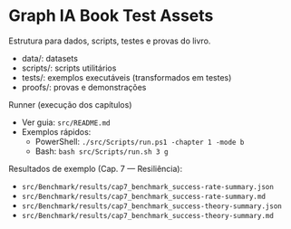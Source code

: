 ﻿# Graph IA Book  Test Assets

Estrutura para dados, scripts, testes e provas do livro.

- data/: datasets
- scripts/: scripts utilitários
- tests/: exemplos executáveis (transformados em testes)
- proofs/: provas e demonstrações

Runner (execução dos capítulos)

- Ver guia: `src/README.md`
- Exemplos rápidos:
  - PowerShell: `./src/Scripts/run.ps1 -chapter 1 -mode b`
  - Bash: `bash src/Scripts/run.sh 3 g`
  
Resultados de exemplo (Cap. 7 — Resiliência):

- `src/Benchmark/results/cap7_benchmark_success-rate-summary.json`
- `src/Benchmark/results/cap7_benchmark_success-rate-summary.md`
- `src/Benchmark/results/cap7_benchmark_success-theory-summary.json`
- `src/Benchmark/results/cap7_benchmark_success-theory-summary.md`